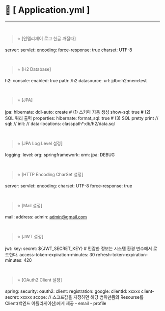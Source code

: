 # 📌 [ Application.yml ]
***
<br>

> ⭐ [인텔리제이 로그 한글 깨질때]

server:
servlet:
encoding:
force-response: true
charset: UTF-8

<br>

> ⭐ [H2 Database]

h2:
console:
enabled: true
path: /h2
datasource:
url: jdbc:h2:mem:test

<br>

> ⭐ [JPA]

jpa:
hibernate:
ddl-auto: create  # (1) 스키마 자동 생성
show-sql: true      # (2) SQL 쿼리 출력
properties:
hibernate:
format_sql: true  # (3) SQL pretty print
//  sql:
//    init:
//      data-locations: classpath*:db/h2/data.sql

<br>

> ⭐ [JPA Log Level 설정]

logging:
level:
org:
springframework:
orm:
jpa: DEBUG

<br>

> ⭐ [HTTP Encoding CharSet 설정]

server:
servlet:
encoding:
charset: UTF-8
force-response: true

<br>

> ⭐ [Mail 설정]

mail:
address:
admin: admin@gmail.com

<br>

> ⭐ [JWT 설정]

jwt:
  key:
    secret: ${JWT_SECRET_KEY}               # 민감한 정보는 시스템 환경 변수에서 로드한다.
  access-token-expiration-minutes: 30
  refresh-token-expiration-minutes: 420

<br>

> ⭐ [OAuth2 Client 설정]

spring:
  security:
    oauth2:
      client:
        registration:
          google:
            clientId: xxxxx
            client-secret: xxxxx
            scope: // 스코프값을 지정하면 해당 범위만큼의 Resourse를 Client(백엔드 어플리케이션)에게 제공
            - email
            - profile